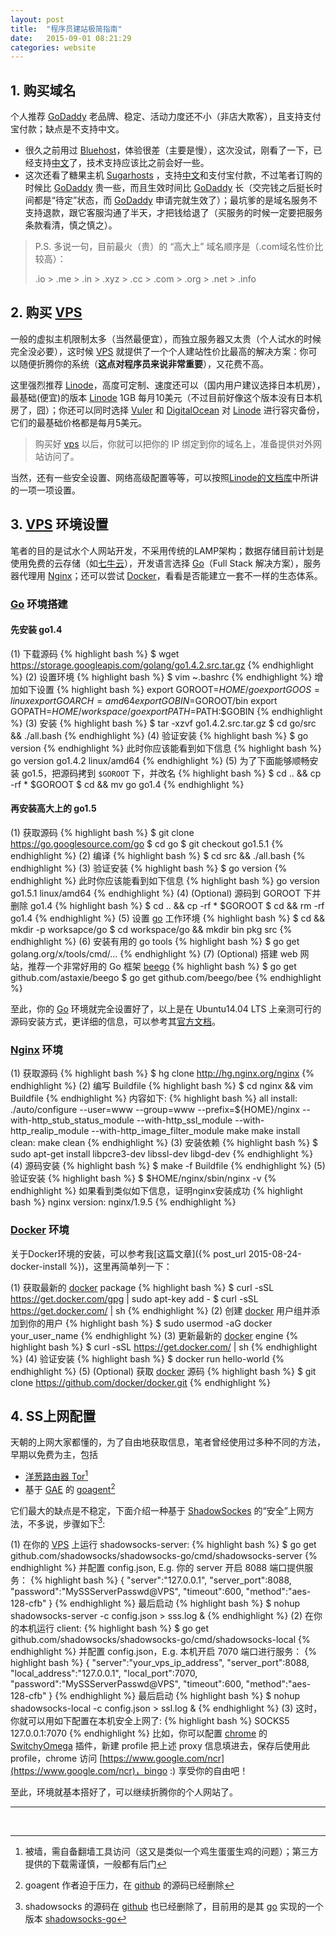 ```yaml
---
layout: post
title:  "程序员建站极简指南"
date:   2015-09-01 08:21:29
categories: website
---
```


## 1. 购买域名

个人推荐 [GoDaddy][godaddy] 老品牌、稳定、活动力度还不小（非店大欺客），且支持支付宝付款；缺点是不支持中文。
- 很久之前用过 [Bluehost][bluehost]，体验很差（主要是慢），这次没试，刚看了一下，已经支持[中文](http://cn.bluehost.com)了，技术支持应该比之前会好一些。
- 这次还看了糖果主机 [Sugarhosts][sugarhosts] ，支持[中文](http://www.sugarhosts.com/zh-cn/)和支付宝付款，不过笔者订购的时候比 [GoDaddy][godaddy] 贵一些，而且生效时间比 [GoDaddy][godaddy] 长（交完钱之后挺长时间都是“待定”状态，而 [GoDaddy][godaddy] 申请完就生效了）；最坑爹的是域名服务不支持退款，跟它客服沟通了半天，才把钱给退了（买服务的时候一定要把服务条款看清，慎之慎之）。

> P.S. 多说一句，目前最火（贵）的 “高大上” 域名顺序是（.com域名性价比较高）：
> 
> .io > .me > .in > .xyz > .cc > .com > .org > .net > .info

## 2. 购买 [VPS][vps]

一般的虚拟主机限制太多（当然最便宜），而独立服务器又太贵（个人试水的时候完全没必要），这时候 [VPS][vps] 就提供了一个个人建站性价比最高的解决方案：你可以随便折腾你的系统（**这点对程序员来说非常重要**），又花费不高。

这里强烈推荐 [Linode][linode]，高度可定制、速度还可以（国内用户建议选择日本机房），最基础(便宜)的版本 [Linode][linode] 1GB 每月10美元（不过目前好像这个版本没有日本机房了，囧）；你还可以同时选择 [Vuler](https://www.vultr.com/) 和 [DigitalOcean](https://www.digitalocean.com/) 对 [Linode][linode] 进行容灾备份，它们的最基础价格都是每月5美元。

> 购买好 [vps][vps] 以后，你就可以把你的 IP 绑定到你的域名上，准备提供对外网站访问了。

当然，还有一些安全设置、网络高级配置等等，可以按照[Linode的文档库](https://www.linode.com/docs/)中所讲的一项一项设置。

## 3. [VPS][vps] 环境设置

笔者的目的是试水个人网站开发，不采用传统的LAMP架构；数据存储目前计划是使用免费的云存储（如[七牛云](http://www.qiniu.com/)），开发语言选择 [Go][go]（Full Stack 解决方案），服务器代理用 [Nginx][nginx]；还可以尝试 [Docker][docker]，看看是否能建立一套不一样的生态体系。

### [Go][go] 环境搭建

#### 先安装 go1.4

(1) 下载源码
{% highlight bash %}
$ wget https://storage.googleapis.com/golang/go1.4.2.src.tar.gz
{% endhighlight %}
(2) 设置环境
{% highlight bash %}
$ vim ~.bashrc
{% endhighlight %}
增加如下设置
{% highlight bash %}
export GOROOT=$HOME/go
export GOOS=linux
export GOARCH=amd64
export GOBIN=$GOROOT/bin
export GOPATH=$HOME/workspace/go
export PATH=$PATH:$GOBIN
{% endhighlight %}
(3) 安装
{% highlight bash %}
$ tar -xzvf go1.4.2.src.tar.gz
$ cd go/src && ./all.bash
{% endhighlight %}
(4) 验证安装
{% highlight bash %}
$ go version
{% endhighlight %}
此时你应该能看到如下信息
{% highlight bash %}
go version go1.4.2 linux/amd64
{% endhighlight %}
(5) 为了下面能够顺畅安装 go1.5，把源码拷到 `$GOROOT` 下，并改名
{% highlight bash %}
$ cd .. && cp -rf * $GOROOT
$ cd && mv go go1.4
{% endhighlight %}

#### 再安装高大上的 go1.5

(1) 获取源码
{% highlight bash %}
$ git clone https://go.googlesource.com/go
$ cd go
$ git checkout go1.5.1
{% endhighlight %}
(2) 编译
{% highlight bash %}
$ cd src && ./all.bash
{% endhighlight %}
(3) 验证安装
{% highlight bash %}
$ go version
{% endhighlight %}
此时你应该能看到如下信息
{% highlight bash %}
go version go1.5.1 linux/amd64
{% endhighlight %}
(4) (Optional) 源码到 GOROOT 下并删除 go1.4
{% highlight bash %}
$ cd .. && cp -rf * $GOROOT
$ cd && rm -rf go1.4
{% endhighlight %}
(5) 设置 [go][go] 工作环境
{% highlight bash %}
$ cd && mkdir -p worksapce/go
$ cd workspace/go && mkdir bin pkg src
{% endhighlight %}
(6) 安装有用的 go tools
{% highlight bash %}
$ go get golang.org/x/tools/cmd/...
{% endhighlight %}
(7) (Optional) 搭建 web 网站，推荐一个非常好用的 Go 框架 [beego](http://beego.me)
{% highlight bash %}
$ go get github.com/astaxie/beego
$ go get github.com/beego/bee
{% endhighlight %}

至此，你的 [Go][go] 环境就完全设置好了，以上是在 Ubuntu14.04 LTS 上亲测可行的源码安装方式，更详细的信息，可以参考其[官方文档](https://golang.org/doc/install/source)。

### [Nginx][nginx] 环境

(1) 获取源码
{% highlight bash %}
$ hg clone http://hg.nginx.org/nginx
{% endhighlight %}
(2) 编写 Buildfile
{% highlight bash %}
$ cd nginx && vim Buildfile
{% endhighlight %}
内容如下:
{% highlight bash %}
all install:
	  ./auto/configure --user=www --group=www --prefix=${HOME}/nginx --with-http_stub_status_module --with-http_ssl_module --with-http_realip_module --with-http_image_filter_module
	  make
	  make install
clean:
	  make clean
{% endhighlight %}
(3) 安装依赖
{% highlight bash %}
$ sudo apt-get install libpcre3-dev libssl-dev libgd-dev
{% endhighlight %}
(4) 源码安装
{% highlight bash %}
$ make -f Buildfile
{% endhighlight %}
(5) 验证安装
{% highlight bash %}
$ $HOME/nginx/sbin/nginx -v
{% endhighlight %}
如果看到类似如下信息，证明nginx安装成功
{% highlight bash %}
nginx version: nginx/1.9.5
{% endhighlight %}

### [Docker][docker] 环境

关于Docker环境的安装，可以参考我[这篇文章]({% post_url 2015-08-24-docker-install %})，这里再简单列一下：

(1) 获取最新的 [docker][docker] package
{% highlight bash %}
$ curl -sSL https://get.docker.com/gpg | sudo apt-key add -
$ curl -sSL https://get.docker.com/ | sh
{% endhighlight %}
(2) 创建 [docker][docker] 用户组并添加到你的用户
{% highlight bash %}
$ sudo usermod -aG docker your_user_name
{% endhighlight %}
(3) 更新最新的 [docker][docker] engine
{% highlight bash %}
$ curl -sSL https://get.docker.com/ | sh
{% endhighlight %}
(4) 验证安装
{% highlight bash %}
$ docker run hello-world
{% endhighlight %}
(5) (Optional) 获取 [docker][docker] 源码
{% highlight bash %}
$ git clone https://github.com/docker/docker.git
{% endhighlight %}

## 4. <a name="ssproxy">SS上网配置</a>

天朝的上网大家都懂的，为了自由地获取信息，笔者曾经使用过多种不同的方法，早期以免费为主，包括

* [洋葱路由器 Tor](https://www.torproject.org/)[^1]
* 基于 [GAE](https://appengine.google.com/) 的 [goagent](https://github.com/goagent/goagent)[^2]

它们最大的缺点是不稳定，下面介绍一种基于 [ShadowSockes](http://shadowsocks.org) 的“安全”上网方法，不多说，步骤如下[^3]:

(1) 在你的 [VPS][vps] 上运行 shadowsocks-server:
{% highlight bash %}
$ go get github.com/shadowsocks/shadowsocks-go/cmd/shadowsocks-server
{% endhighlight %}
并配置 config.json, E.g. 你的 server 开启 8088 端口提供服务：
{% highlight bash %}
{
    "server":"127.0.0.1",
    "server_port":8088,
    "password":"MySSServerPasswd@VPS",
    "timeout":600,
    "method":"aes-128-cfb"
}
{% endhighlight %}
最后启动
{% highlight bash %}
$ nohup shadowsocks-server -c config.json > sss.log &
{% endhighlight %}
(2) 在你的本机运行 client:
{% highlight bash %}
$ go get github.com/shadowsocks/shadowsocks-go/cmd/shadowsocks-local
{% endhighlight %}
并配置 config.json，E.g. 本机开启 7070 端口进行服务：
{% highlight bash %}
{
    "server":"your_vps_ip_address",
    "server_port":8088,
    "local_address":"127.0.0.1",
    "local_port":7070,
    "password":"MySSServerPasswd@VPS",
    "timeout":600,
    "method":"aes-128-cfb"
}
{% endhighlight %}
最后启动
{% highlight bash %}
$ nohup shadowsocks-local -c config.json > ssl.log &
{% endhighlight %}
(3) 这时，你就可以用如下配置在本机安全上网了:
{% highlight bash %}
SOCKS5 127.0.0.1:7070
{% endhighlight %}
比如，你可以配置 [chrome](http://www.google.com/chrome) 的 [SwitchyOmega](https://chrome.google.com/webstore/detail/proxy-switchyomega/padekgcemlokbadohgkifijomclgjgif) 插件，新建 profile 把上述 proxy 信息填进去，保存后使用此 profile，chrome 访问 [https://www.google.com/ncr](https://www.google.com/ncr)，bingo :) 享受你的自由吧！

至此，环境就基本搭好了，可以继续折腾你的个人网站了。

***
<br>

[^1]: 被墙，需自备翻墙工具访问（这又是类似一个鸡生蛋蛋生鸡的问题）；第三方提供的下载需谨慎，一般都有后门
[^2]: goagent 作者迫于压力，在 [github](https://github.com) 的源码已经删除
[^3]: shadowsocks 的源码在 [github](https://github.com) 也已经删除了，目前用的是其 [go][go] 实现的一个版本 [shadowsocks-go](https://github.com/shadowsocks/shadowsocks-go)


[godaddy]:        https://godaddy.com
[bluehost]:       http://bluehost.com
[sugarhosts]:     http://www.sugarhosts.com
[linode]:         https://linode.com
[vps]:            https://en.wikipedia.org/wiki/Virtual_private_server
[docker]:         https://docker.com
[go]:             https://golang.org
[nginx]:          http://nginx.org

